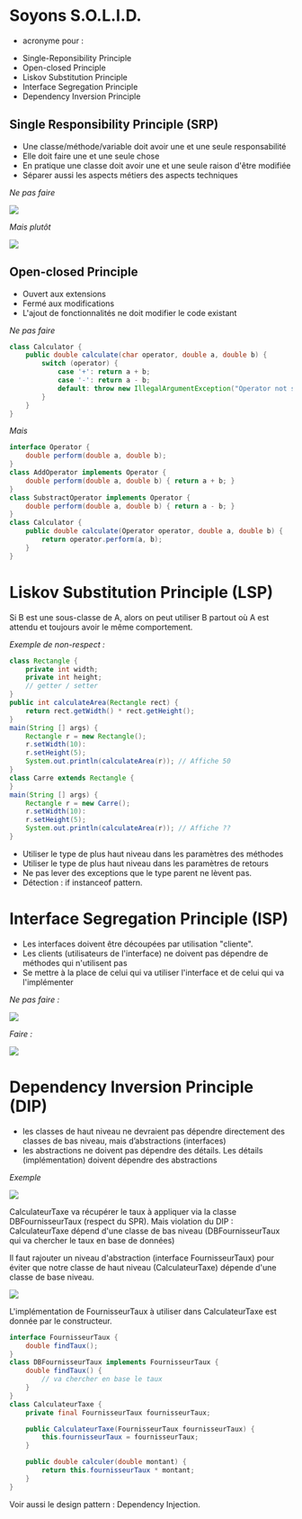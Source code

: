 # Soyons S.O.L.I.D.

* acronyme pour :
- Single-Reponsibility Principle
- Open-closed Principle
- Liskov Substitution Principle
- Interface Segregation Principle
- Dependency Inversion Principle 

## Single Responsibility Principle (SRP)

* Une classe/méthode/variable doit avoir une et une seule responsabilité
* Elle doit faire une et une seule chose
* En pratique une classe doit avoir une et une seule raison d'être modifiée
* Séparer aussi les aspects métiers des aspects techniques

*Ne pas faire*

![](http://www.plantuml.com/plantuml/svg/LOzB2a8n34NdNKM7YhY71tw63dG5fRsy5-Yd9Eb0nBrRuaGdRSu9bqiMqS0wIdOn1n5_qP4eLFKlvu-rbVbIbSZKbLeLamhxHm6tqqpZCVeKqdA2iVE7RuYnsqz8a3zUKS7WAyKDTyZ86bH-DsVgkHMOaa12V9kjXeou1Lx1rcIgXoTuJc-teAPvomS0)

*Mais plutôt*

![](http://www.plantuml.com/plantuml/svg/RPBFQiCm38VlUOeS4zRs0SOeXNKTWpB6SjdL95fhy9yWouCn-kwpWnsKEbTzFqbVv1mS2IIlLTKhuLpzGdwGmb3zLzLROtLrI-3Dk1xbIDAQn0W2vENjTZ_tbrqTu8_i8JO_oAcCqEJufZvPr2BcsaVU5S83k3dFI1lGjpG3AxbvNXXobewU6DmpMwQps-tvlkJz2Suh4iIbdP1EuhkbGkC21X3m9Fihv4xNj67X_PnuebAYYArBBUO7fTjQ_JMw2B8OdPEQ8FWudff5hkNqwzmjQNHV7pkvBL1XNoQIw56EocfWHvrlbz3yW560nVFOZE_P-btptcU119qVfsSqNWFQ-9vM3V4NpdJj_yrieOpGNmLU02VQvCn6MqDHFMP6yGjO8hQEVrQkLGSmWzVg7m00)

## Open-closed Principle

* Ouvert aux extensions
* Fermé aux modifications
* L'ajout de fonctionnalités ne doit modifier le code existant

*Ne pas faire*

```java
class Calculator {
    public double calculate(char operator, double a, double b) {
        switch (operator) {
            case '+': return a + b;
            case '-': return a - b;
            default: throw new IllegalArgumentException("Operator not suppported: " + operator);
        }
    }
}
```

*Mais*

```java
interface Operator {
    double perform(double a, double b);
}
class AddOperator implements Operator {
    double perform(double a, double b) { return a + b; }
}
class SubstractOperator implements Operator {
    double perform(double a, double b) { return a - b; }
}
class Calculator {
    public double calculate(Operator operator, double a, double b) {
        return operator.perform(a, b);
    }
}
```

# Liskov Substitution Principle (LSP)

Si B est une sous-classe de A, alors on peut utiliser B partout où A est attendu et toujours avoir le même comportement.

*Exemple de non-respect :*

```java
class Rectangle {
    private int width;
    private int height;
    // getter / setter
}
public int calculateArea(Rectangle rect) {
    return rect.getWidth() * rect.getHeight();
}
main(String [] args) {
    Rectangle r = new Rectangle();
    r.setWidth(10):
    r.setHeight(5);
    System.out.println(calculateArea(r)); // Affiche 50
}
class Carre extends Rectangle {
}
main(String [] args) {
    Rectangle r = new Carre();
    r.setWidth(10):
    r.setHeight(5);
    System.out.println(calculateArea(r)); // Affiche ??
}
```

* Utiliser le type de plus haut niveau dans les paramètres des méthodes
* Utiliser le type de plus haut niveau dans les paramètres de retours
* Ne pas lever des exceptions que le type parent ne lèvent pas.
* Détection : if instanceof pattern.

# Interface Segregation Principle (ISP)

* Les interfaces doivent être découpées par utilisation "cliente".
* Les clients (utilisateurs de l'interface) ne doivent pas dépendre de méthodes qui n'utilisent pas
* Se mettre à la place de celui qui va utiliser l'interface et de celui qui va l'implémenter

*Ne pas faire :*

![](http://www.plantuml.com/plantuml/svg/DSn12W8n38NXVK-HfU8bPk7MGuJsZHQIE3I96_7kLegxxy7ZtpnuHAgKRe6nSmNTdWrAxq9qQPtbTFxfmNRFOzbXRMcWehymnwUKAknEL-oS4YlIzH0eBFnVdSSDrbBb2m00)

*Faire :*

![](http://www.plantuml.com/plantuml/svg/RSun3i8m38NXFQVm2893L8ALGrZfArYodIfnM53lJYa34h2zvVlrXXPSevicyK2TE8CkPOITYZjoI75w9AB3AAox_MlTsAzzNlVoQyowI-OFQ_3npIeov8xDfQpS6fqnSTVOB8dD2eD7-pvm_5zVqh36k-aJ)

# Dependency Inversion Principle (DIP)

* les classes de haut niveau ne devraient pas dépendre directement des classes de bas niveau, mais d’abstractions (interfaces)
* les abstractions ne doivent pas dépendre des détails. Les détails (implémentation) doivent dépendre des abstractions

*Exemple*

![](http://www.plantuml.com/plantuml/svg/SoWkIImgAStDuKhEIImkLd1Ep4akpKaiIIqj2aciI5Mevb9Gq4u62wOMQUJcvvKavfLOAQJaboRbf6h265orKEqkJcxvfKLvcSN5O0DAAo06f6NcfO1u6iWwqAtIrRN3rC_ba9gN0dGU0000)

CalculateurTaxe va récupérer le taux à appliquer via la classe DBFournisseurTaux (respect du SPR).
Mais violation du DIP : CalculateurTaxe dépend d'une classe de bas niveau (DBFournisseurTaux qui va chercher le taux en base de données)

Il faut rajouter un niveau d'abstraction (interface FournisseurTaux) pour éviter que notre classe de haut niveau (CalculateurTaxe) dépende d'une classe de base niveau.

![](http://www.plantuml.com/plantuml/svg/bOvD2i9038NtSueiMwGNS255nHDuWJXDSJ2JAJC9LCIxIwk2pCvTNdW_NryKirfaLsv19imOWOEGtYU2bFMQd6Si1Gx8tXYLB9zn9dWuW4trR4x9ieHILcrpktZywg7Sn2IAebiOabsOsk_XdYw8KXxH4rGDxvanoB2evZTJ0tNThawx3_jnNzU6E3554Yr_BFOaWqL-0G00)

L'implémentation de FournisseurTaux à utiliser dans CalculateurTaxe est donnée par le constructeur.

```java
interface FournisseurTaux {
    double findTaux();
}
class DBFournisseurTaux implements FournisseurTaux {
    double findTaux() {
        // va chercher en base le taux
    }
}
class CalculateurTaxe {
    private final FournisseurTaux fournisseurTaux;

    public CalculateurTaxe(FournisseurTaux fournisseurTaux) {
        this.fournisseurTaux = fournisseurTaux;
    }

    public double calculer(double montant) {
        return this.fournisseurTaux * montant;
    }
}
```

Voir aussi le design pattern : Dependency Injection.


